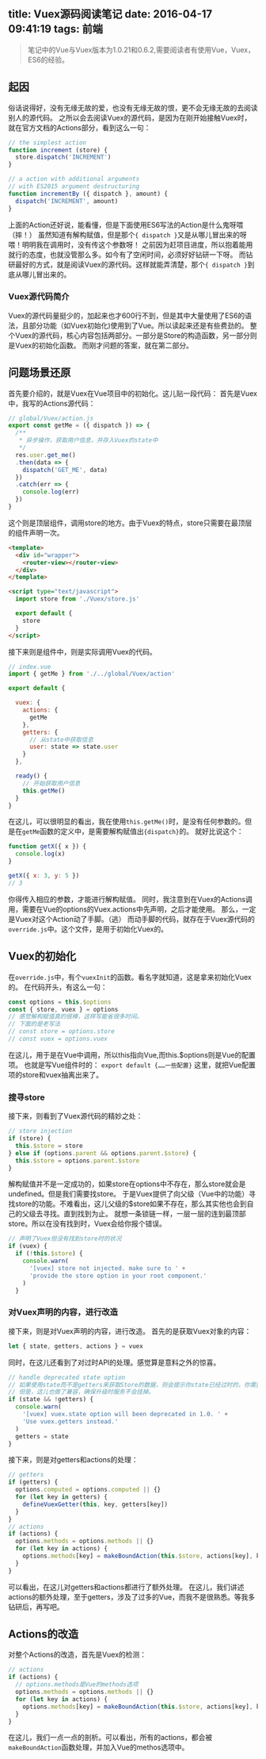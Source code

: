 title: Vuex源码阅读笔记
date: 2016-04-17 09:41:19
tags: 前端
---
> 笔记中的Vue与Vuex版本为1.0.21和0.6.2,需要阅读者有使用Vue，Vuex，ES6的经验。

## 起因
俗话说得好，没有无缘无故的爱，也没有无缘无故的恨，更不会无缘无故的去阅读别人的源代码。
之所以会去阅读Vuex的源代码，是因为在刚开始接触Vuex时，就在官方文档的Actions部分，看到这么一句：

```javascript
// the simplest action
function increment (store) {
  store.dispatch('INCREMENT')
}

// a action with additional arguments
// with ES2015 argument destructuring
function incrementBy ({ dispatch }, amount) {
  dispatch('INCREMENT', amount)
}
```

上面的Action还好说，能看懂，但是下面使用ES6写法的Action是什么鬼呀喂（摔！）
虽然知道有解构赋值，但是那个`{ dispatch }`又是从哪儿冒出来的呀喂！明明我在调用时，没有传这个参数呀！
之前因为赶项目进度，所以抱着能用就行的态度，也就没管那么多。如今有了空闲时间，必须好好钻研一下呀。
而钻研最好的方式，就是阅读Vuex的源代码。这样就能弄清楚，那个`{ dispatch }`到底从哪儿冒出来的。

### Vuex源代码简介
Vuex的源代码量挺少的，加起来也才600行不到，但是其中大量使用了ES6的语法，且部分功能（如Vuex初始化)使用到了Vue。所以读起来还是有些费劲的。
整个Vuex的源代码，核心内容包括两部分。一部分是Store的构造函数，另一部分则是Vuex的初始化函数。
而刚才问题的答案，就在第二部分。

## 问题场景还原
首先要介绍的，就是Vuex在Vue项目中的初始化。这儿贴一段代码：
首先是Vuex中，我写的Actions源代码：
```javascript
// global/Vuex/action.js
export const getMe = ({ dispatch }) => {
  /**
   * 异步操作，获取用户信息，并存入Vuex的state中
   */
  res.user.get_me()
  .then(data => {
    dispatch('GET_ME', data)
  })
  .catch(err => {
    console.log(err)
  })
}
```
这个则是顶层组件，调用store的地方。由于Vuex的特点，store只需要在最顶层的组件声明一次。
```html
<template>
  <div id="wrapper">
    <router-view></router-view>
  </div>
</template>

<script type="text/javascript">
  import store from './Vuex/store.js'

  export default {
    store
  }
</script>
```
接下来则是组件中，则是实际调用Vuex的代码。
```javascript
// index.vue
import { getMe } from './../global/Vuex/action'

export default {

  vuex: {
    actions: {
      getMe
    },
    getters: {
      // 从state中获取信息
      user: state => state.user
    }
  },

  ready() {
    // 开始获取用户信息
    this.getMe()
  }
}
```
在这儿，可以很明显的看出，我在使用`this.getMe()`时，是没有任何参数的。但是在`getMe`函数的定义中，是需要解构赋值出`{dispatch}`的。
就好比说这个：
```javascript
function getX({ x }) {
  console.log(x)
}

getX({ x: 3, y: 5 })
// 3
```
你得传入相应的参数，才能进行解构赋值。
同时，我注意到在Vuex的Actions调用，需要在Vue的options的Vuex.actions中先声明，之后才能使用。
那么，一定是Vuex对这个Action动了手脚。（逃）
而动手脚的代码，就存在于Vuex源代码的`override.js`中。这个文件，是用于初始化Vuex的。

## Vuex的初始化
在`override.js`中，有个`vuexInit`的函数。看名字就知道，这是拿来初始化Vuex的。
在代码开头，有这么一句：
```javascript
const options = this.$options
const { store, vuex } = options
// 感觉解构赋值真的很棒，这样写能省很多时间。
// 下面的是老写法
// const store = options.store
// const vuex = options.vuex
```
在这儿，用于是在Vue中调用，所以this指向Vue,而this.$options则是Vue的配置项。
也就是写Vue组件时的：
`export default {……一些配置}`
这里，就把Vue配置项的store和vuex抽离出来了。
### 搜寻store
接下来，则看到了Vuex源代码的精妙之处：
```javascript
// store injection
if (store) {
  this.$store = store
} else if (options.parent && options.parent.$store) {
  this.$store = options.parent.$store
}
```
解构赋值并不是一定成功的，如果store在options中不存在，那么store就会是undefined。但是我们需要找store。
于是Vuex提供了向父级（Vue中的功能）寻找store的功能。不难看出，这儿父级的$store如果不存在，那么其实他也会到自己的父级去寻找。直到找到为止。
就想一条锁链一样，一层一层的连到最顶部store。所以在没有找到时，Vuex会给你报个错误。

```javascript
// 声明了Vuex但没有找到store时的状况
if (vuex) {
  if (!this.$store) {
    console.warn(
      '[vuex] store not injected. make sure to ' +
      'provide the store option in your root component.'
    )
  }
```
### 对Vuex声明的内容，进行改造
接下来，则是对Vuex声明的内容，进行改造。
首先的是获取Vuex对象的内容：
```javascript
let { state, getters, actions } = vuex
```
同时，在这儿还看到了对过时API的处理。感觉算是意料之外的惊喜。
```javascript
// handle deprecated state option
// 如果使用state而不是getters来获取Store的数据，则会提示你state已经过时的，你需要使用新的api。
// 但是，这儿也做了兼容，确保升级时服务不会挂掉。
if (state && !getters) {
  console.warn(
    '[vuex] vuex.state option will been deprecated in 1.0. ' +
    'Use vuex.getters instead.'
  )
  getters = state
}
```
接下来，则是对getters和actions的处理：
```javascript
// getters
if (getters) {
  options.computed = options.computed || {}
  for (let key in getters) {
    defineVuexGetter(this, key, getters[key])
  }
}
// actions
if (actions) {
  options.methods = options.methods || {}
  for (let key in actions) {
    options.methods[key] = makeBoundAction(this.$store, actions[key], key)
  }
}
```
可以看出，在这儿对getters和actions都进行了额外处理。
在这儿，我们讲述actions的额外处理，至于getters，涉及了过多的Vue，而我不是很熟悉。等我多钻研后，再写吧。
## Actions的改造
对整个Actions的改造，首先是Vuex的检测：
```javascript
// actions
if (actions) {
  // options.methods是Vue的methods选项
  options.methods = options.methods || {}
  for (let key in actions) {
    options.methods[key] = makeBoundAction(this.$store, actions[key], key)
  }
}
```
在这儿，我们一点一点的剖析。可以看出，所有的actions，都会被`makeBoundAction`函数处理，并加入Vue的methos选项中。
